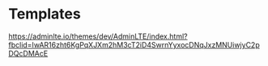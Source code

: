 # Templates

https://adminlte.io/themes/dev/AdminLTE/index.html?fbclid=IwAR16zht6KgPqXJXm2hM3cT2iD4SwrnYyxocDNqJxzMNUiwjyC2pDQcDMAcE
